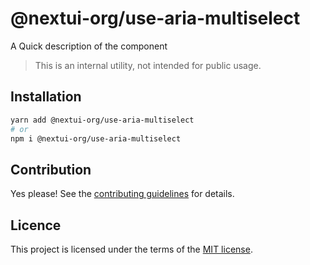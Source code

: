 # @nextui-org/use-aria-multiselect

A Quick description of the component

> This is an internal utility, not intended for public usage.

## Installation

```sh
yarn add @nextui-org/use-aria-multiselect
# or
npm i @nextui-org/use-aria-multiselect
```

## Contribution

Yes please! See the
[contributing guidelines](https://github.com/nextui-org/nextui/blob/master/CONTRIBUTING.md)
for details.

## Licence

This project is licensed under the terms of the
[MIT license](https://github.com/nextui-org/nextui/blob/master/LICENSE).
